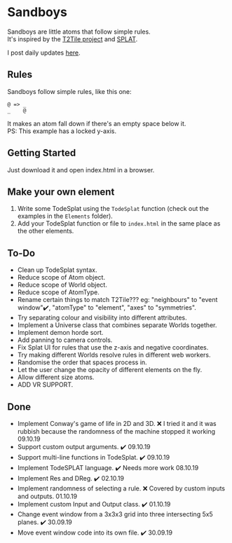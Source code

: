 # Sandboys
Sandboys are little atoms that follow simple rules.<br>
It's inspired by the [T2Tile project](https://t2tile.org/) and [SPLAT](https://github.com/DaveAckley/SPLAT).

I post daily updates [here](https://www.instagram.com/todepond/).

## Rules
Sandboys follow simple rules, like this one:
```
@ => _
_    @
```
It makes an atom fall down if there's an empty space below it.<br>
PS: This example has a locked y-axis.

## Getting Started
Just download it and open index.html in a browser.

## Make your own element
1. Write some TodeSplat using the `TodeSplat` function (check out the examples in the `Elements` folder).
2. Add your TodeSplat function or file to `index.html` in the same place as the other elements.

## To-Do
* Clean up TodeSplat syntax.
* Reduce scope of Atom object.
* Reduce scope of World object.
* Reduce scope of AtomType.
* Rename certain things to match T2Tile??? eg: "neighbours" to "event window"✔️, "atomType" to "element", "axes" to "symmetries".
* Try separating colour and visibility into different attributes.
* Implement a Universe class that combines separate Worlds together.
* Implement demon horde sort.
* Add panning to camera controls.
* Fix Splat UI for rules that use the z-axis and negative coordinates.
* Try making different Worlds resolve rules in different web workers.
* Randomise the order that spaces process in.
* Let the user change the opacity of different elements on the fly.
* Allow different size atoms.
* ADD VR SUPPORT.

## Done
* Implement Conway's game of life in 2D and 3D. ❌ I tried it and it was rubbish because the randomness of the machine stopped it working 09.10.19
* Support custom output arguments. ✔️ 09.10.19
* Support multi-line functions in TodeSplat. ✔️ 09.10.19
* Implement TodeSPLAT language. ✔️ Needs more work 08.10.19
* Implement Res and DReg. ✔️ 02.10.19
* Implement randomness of selecting a rule. ❌ Covered by custom inputs and outputs. 01.10.19
* Implement custom Input and Output class. ✔️ 01.10.19
* Change event window from a 3x3x3 grid into three intersecting 5x5 planes. ✔️ 30.09.19
* Move event window code into its own file. ✔️ 30.09.19
